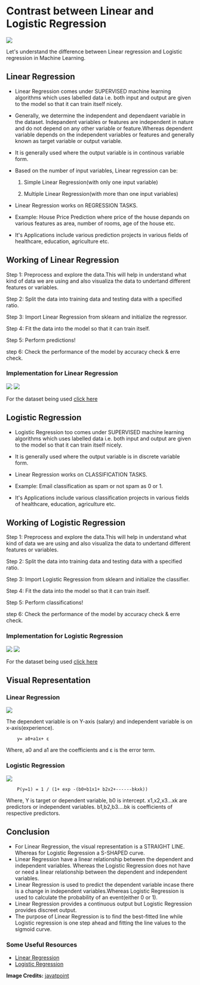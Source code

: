 # **Contrast between Linear and Logistic Regression**
![](https://github.com/ayushi424/winter-of-contributing/blob/Machine_Learning/Machine_Learning/Supervised_Machine_Learning/Assets/lrlr1.png)

Let's understand the difference between Linear regression and Logistic regression in Machine Learning.

## **Linear Regression**

- Linear Regression comes under SUPERVISED machine learning algorithms which uses labelled data i.e. both input and output are given to the model so that it can train itself nicely.
- Generally, we determine the independent and dependaent variable in the dataset. Indepandent variables or features are independent in nature and do not depend on any other variable or feature.Whereas dependent variable depends on the independent variables or features and generally known as target variable or output variable.
- It is generally used where the output variable is in continous variable form.
- Based on the number of input variables, Linear regression can be:
    1. Simple Linear Regression(with only one input variable)

    2. Multiple Linear Regression(with more than one input variables)

- Linear Regression works on REGRESSION TASKS.

- Example: House Price Prediction where price of the house depands on various features as area, number of rooms, age of the house etc.

- It's Applications include various prediction projects in various fields of healthcare, education, agriculture etc. 

## **Working of Linear Regression**

Step 1: Preprocess and explore the data.This will help in understand what kind of data we are using and also visualiza the data to undertand different features or variables.

Step 2: Split the data into training data and testing data with a specified ratio. 

Step 3: Import Linear Regression from sklearn and initialize the regressor.

Step 4: Fit the data into the model so that it can train itself.

Step 5: Perform predictions!

step 6: Check the performance of the model by accuracy check & erre check.

### **Implementation for Linear Regression**

![](https://github.com/ayushi424/winter-of-contributing/blob/Machine_Learning/Machine_Learning/Supervised_Machine_Learning/Assets/lrlr4.jpg)
![](https://github.com/ayushi424/winter-of-contributing/blob/Machine_Learning/Machine_Learning/Supervised_Machine_Learning/Assets/lrlr5.jpg)

For the dataset being used [click here](https://www.kaggle.com/quantbruce/real-estate-price-prediction)

## **Logistic Regression**

- Logistic Regression too comes under SUPERVISED machine learning algorithms which uses labelled data i.e. both input and output are given to the model so that it can train itself nicely.

- It is generally used where the output variable is in discrete variable form.


- Linear Regression works on CLASSIFICATION TASKS.

- Example: Email classification as spam or not spam as 0 or 1.
- It's Applications include various classification projects in various fields of healthcare, education, agriculture etc. 

## **Working of Logistic Regression**

Step 1: Preprocess and explore the data.This will help in understand what kind of data we are using and also visualiza the data to undertand different features or variables.

Step 2: Split the data into training data and testing data with a specified ratio. 

Step 3: Import Logistic Regression from sklearn and initialize the classifier.

Step 4: Fit the data into the model so that it can train itself.

Step 5: Perform classifications!

step 6: Check the performance of the model by accuracy check & erre check.

### **Implementation for Logistic Regression**
![](https://github.com/ayushi424/winter-of-contributing/blob/Machine_Learning/Machine_Learning/Supervised_Machine_Learning/Assets/lrlr6.jpg)
![](https://github.com/ayushi424/winter-of-contributing/blob/Machine_Learning/Machine_Learning/Supervised_Machine_Learning/Assets/lrlr7.jpg)

For the dataset being used [click here](https://www.kaggle.com/adityakadiwal/water-potability)

## **Visual Representation**

### **Linear Regression**
![](https://github.com/ayushi424/winter-of-contributing/blob/Machine_Learning/Machine_Learning/Supervised_Machine_Learning/Assets/lrlr2.png)

The dependent variable is on Y-axis (salary) and independent variable is on x-axis(experience).

        y= a0+a1x+ ε

Where, a0 and a1 are the coefficients and ε is the error term.

### **Logistic Regression**

![](https://github.com/ayushi424/winter-of-contributing/blob/Machine_Learning/Machine_Learning/Supervised_Machine_Learning/Assets/lrlr3.png)

        P(y=1) = 1 / (1+ exp -(b0+b1x1+ b2x2+------bkxk))

Where, Y is target or dependent variable, b0 is intercept. x1,x2,x3...xk are predictors or independent variables. b1,b2,b3....bk is coefficients of respective predictors.


## **Conclusion**
- For Linear Regression, the visual representation is a STRAIGHT LINE. Whereas for Logistic Regression a S-SHAPED curve.
- Linear Regression have a linear relationship between the dependent and independent variables. Whereas the  Logistic Regression does not have or need a linear relationship between the dependent and independent variables.
- Linear Regression is used to predict the dependent variable incase there is  a change in independent variables.Whereas Logistic Regression is used to calculate the probability of an event(either 0 or 1). 
- Linear Regression provides a continuous output but Logistic Regression provides discreet output. 
- The purpose of Linear Regression is to find the best-fitted line while Logistic regression is one step ahead and fitting the line values to the sigmoid curve.

### **Some Useful Resources**

- [Linear Regression](https://www.javatpoint.com/linear-regression-in-machine-learning)
- [Logistic Regression](https://www.javatpoint.com/logistic-regression-in-machine-learning)


**Image Credits:** [javatpoint](https://www.javatpoint.com/linear-regression-vs-logistic-regression-in-machine-learning)

